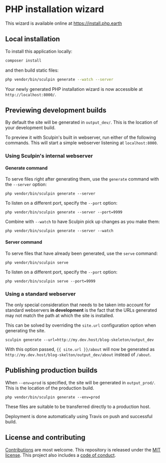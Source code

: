 # PHP installation wizard

This wizard is available online at https://install.php.earth

## Local installation

To install this application locally:

```bash
composer install
```

and then build static files:

```bash
php vendor/bin/sculpin generate --watch --server
```

Your newly generated PHP installation wizard is now accessible at
`http://localhost:8000/`.

## Previewing development builds

By default the site will be generated in `output_dev/`. This is the location of
your development build.

To preview it with Sculpin's built in webserver, run either of the following
commands. This will start a simple webserver listening at `localhost:8000`.

### Using Sculpin's internal webserver

#### Generate command

To serve files right after generating them, use the `generate` command with
the `--server` option:

    php vendor/bin/sculpin generate --server

To listen on a different port, specify the `--port` option:

    php vendor/bin/sculpin generate --server --port=9999

Combine with `--watch` to have Sculpin pick up changes as you make them:

    php vendor/bin/sculpin generate --server --watch

#### Server command

To serve files that have already been generated, use the `serve` command:

    php vendor/bin/sculpin serve

To listen on a different port, specify the `--port` option:

    php vendor/bin/sculpin serve --port=9999

### Using a standard webserver

The only special consideration that needs to be taken into account for standard
webservers **in development** is the fact that the URLs generated may not match
the path at which the site is installed.

This can be solved by overriding the `site.url` configuration option when
generating the site.

    sculpin generate --url=http://my.dev.host/blog-skeleton/output_dev

With this option passed, `{{ site.url }}/about` will now be generated as
`http://my.dev.host/blog-skelton/output_dev/about` instead of `/about`.


## Publishing production builds

When `--env=prod` is specified, the site will be generated in `output_prod/`.
This is the location of the production build.

    php vendor/bin/sculpin generate --env=prod

These files are suitable to be transferred directly to a production host.

Deployment is done automatically using Travis on push and successful build.

## License and contributing

[Contributions](docs/CONTRIBUTING.md) are most welcome. This repository is
released under the [MIT license](LICENSE). This project also includes a
[code of conduct](docs/CODE_OF_CONDUCT.md).

